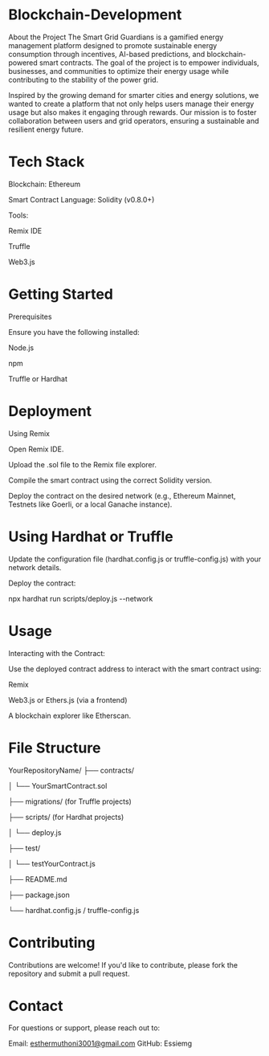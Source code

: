 # Blockchain-Development
About the Project The Smart Grid Guardians is a gamified energy management platform designed to promote sustainable energy consumption through incentives, AI-based predictions, and blockchain-powered smart contracts. The goal of the project is to empower individuals, businesses, and communities to optimize their energy usage while contributing to the stability of the power grid.

Inspired by the growing demand for smarter cities and energy solutions, we wanted to create a platform that not only helps users manage their energy usage but also makes it engaging through rewards. Our mission is to foster collaboration between users and grid operators, ensuring a sustainable and resilient energy future.

# Tech Stack

Blockchain: Ethereum

Smart Contract Language: Solidity (v0.8.0+)

Tools:

Remix IDE

Truffle

Web3.js

# Getting Started

Prerequisites

Ensure you have the following installed:

Node.js

npm 

Truffle or Hardhat 

# Deployment

Using Remix

Open Remix IDE.

Upload the .sol file to the Remix file explorer.

Compile the smart contract using the correct Solidity version.

Deploy the contract on the desired network (e.g., Ethereum Mainnet, Testnets like Goerli, or a local Ganache instance).

# Using Hardhat or Truffle

Update the configuration file (hardhat.config.js or truffle-config.js) with your network details.

Deploy the contract:

npx hardhat run scripts/deploy.js --network <network-name>

# Usage

Interacting with the Contract:

Use the deployed contract address to interact with the smart contract using:

Remix

Web3.js or Ethers.js (via a frontend)

A blockchain explorer like Etherscan.

# File Structure 

YourRepositoryName/
├── contracts/

│   └── YourSmartContract.sol

├── migrations/ (for Truffle projects)

├── scripts/ (for Hardhat projects)

│   └── deploy.js

├── test/

│   └── testYourContract.js

├── README.md

├── package.json

└── hardhat.config.js / truffle-config.js

# Contributing

Contributions are welcome! If you'd like to contribute, please fork the repository and submit a pull request.

 # Contact
 
For questions or support, please reach out to:

Email: esthermuthoni3001@gmail.com 
GitHub: Essiemg








